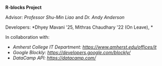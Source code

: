 **R-blocks Project**

Advisor: *Professor Shu-Min Liao* and *Dr. Andy Anderson*

Developers: *Dhyey Mavani '25, Mithras Chaudhary '22 (On Leave), *

In collaboration with: 
- *Amherst College IT Department: https://www.amherst.edu/offices/it*
- *Google Blockly: https://developers.google.com/blockly/*
- *DataCamp API: https://datacamp.com/*
